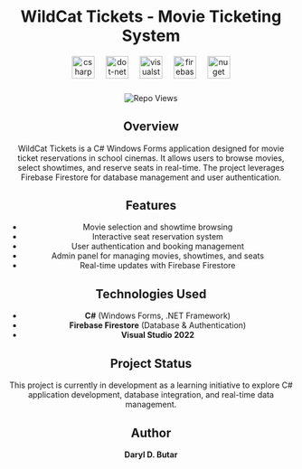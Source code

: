 <div align="center">
  
  # WildCat Tickets - Movie Ticketing System

  <img src="https://cdn.jsdelivr.net/gh/devicons/devicon/icons/csharp/csharp-original.svg" height="40" alt="csharp logo"  />
  <img width="12" />
  <img src="https://cdn.jsdelivr.net/gh/devicons/devicon/icons/dot-net/dot-net-plain-wordmark.svg" height="40" alt="dot-net logo"  />
  <img width="12" />
  <img src="https://cdn.jsdelivr.net/gh/devicons/devicon/icons/visualstudio/visualstudio-plain.svg" height="40" alt="visualstudio logo"  />
  <img width="12" />
  <img src="https://cdn.jsdelivr.net/gh/devicons/devicon/icons/firebase/firebase-plain.svg" height="40" alt="firebase logo"  />
  <img width="12" />
  <img src="https://cdn.jsdelivr.net/gh/devicons/devicon/icons/nuget/nuget-original.svg" height="40" alt="nuget logo"  />

  ###
![Repo Views](https://shields.io/badge/dynamic/json?color=blue&label=Views&query=count&url=https://api.github.com/repos/darylbutarcitu/WildCatTickets)
  
  ## Overview
  WildCat Tickets is a C# Windows Forms application designed for movie ticket reservations in school cinemas. It allows users to browse movies, select showtimes, and reserve seats in real-time. The project leverages Firebase Firestore for database management and user authentication.
  
  ## Features
  - Movie selection and showtime browsing
  - Interactive seat reservation system
  - User authentication and booking management
  - Admin panel for managing movies, showtimes, and seats
  - Real-time updates with Firebase Firestore
  
  ## Technologies Used
  - **C#** (Windows Forms, .NET Framework)
  - **Firebase Firestore** (Database & Authentication)
  - **Visual Studio 2022**
  
  ## Project Status
  This project is currently in development as a learning initiative to explore C# application development, database integration, and real-time data management.
  
  ## Author
  **Daryl D. Butar**

</div>
